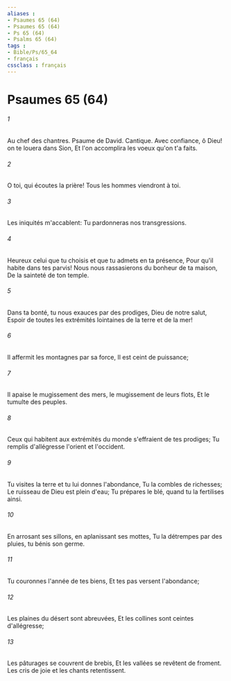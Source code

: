 ```yaml
---
aliases : 
- Psaumes 65 (64)
- Psaumes 65 (64)
- Ps 65 (64)
- Psalms 65 (64)
tags : 
- Bible/Ps/65_64
- français
cssclass : français
---
```


# Psaumes 65 (64)

###### 1
Au chef des chantres. Psaume de David. Cantique. Avec confiance, ô Dieu! on te louera dans Sion, Et l'on accomplira les voeux qu'on t'a faits.
###### 2
O toi, qui écoutes la prière! Tous les hommes viendront à toi.
###### 3
Les iniquités m'accablent: Tu pardonneras nos transgressions.
###### 4
Heureux celui que tu choisis et que tu admets en ta présence, Pour qu'il habite dans tes parvis! Nous nous rassasierons du bonheur de ta maison, De la sainteté de ton temple.
###### 5
Dans ta bonté, tu nous exauces par des prodiges, Dieu de notre salut, Espoir de toutes les extrémités lointaines de la terre et de la mer!
###### 6
Il affermit les montagnes par sa force, Il est ceint de puissance;
###### 7
Il apaise le mugissement des mers, le mugissement de leurs flots, Et le tumulte des peuples.
###### 8
Ceux qui habitent aux extrémités du monde s'effraient de tes prodiges; Tu remplis d'allégresse l'orient et l'occident.
###### 9
Tu visites la terre et tu lui donnes l'abondance, Tu la combles de richesses; Le ruisseau de Dieu est plein d'eau; Tu prépares le blé, quand tu la fertilises ainsi.
###### 10
En arrosant ses sillons, en aplanissant ses mottes, Tu la détrempes par des pluies, tu bénis son germe.
###### 11
Tu couronnes l'année de tes biens, Et tes pas versent l'abondance;
###### 12
Les plaines du désert sont abreuvées, Et les collines sont ceintes d'allégresse;
###### 13
Les pâturages se couvrent de brebis, Et les vallées se revêtent de froment. Les cris de joie et les chants retentissent.
